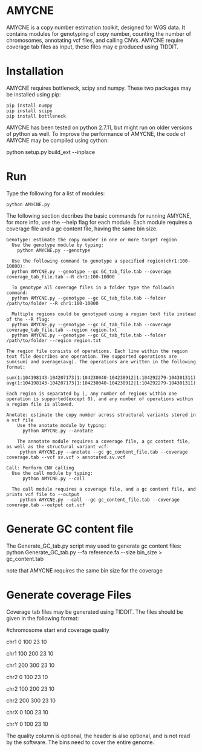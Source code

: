 # AMYCNE

AMYCNE is a copy number estimation toolkit, designed for WGS data. It contains modules for genotyping of copy number, counting the number of chromosomes, annotating vcf files, and calling CNVs. AMYCNE require coverage tab files as input, these files may e produced using TIDDIT.
 
# Installation

AMYCNE requires bottleneck, scipy and numpy. These two packages may be installed using pip:

	pip install numpy
	pip install scipy
	pip install bottleneck

AMYCNE has been tested on python 2.7.11, but might run on older versions of python as well.
To improve the performance of AMYCNE, the code of AMYCNE may be compiled using cython:

python setup.py build_ext --inplace


# Run
Type the following for a list of modules:

    python AMYCNE.py

The following section decribes the basic commands for running AMYCNE, for more info, use the --help flag for each module.
Each module requires a coverage file and a gc content file, having the same bin size. 

    Genotype: estimate the copy number in one or more target region
      Use the genotype module by typing:
        python AMYCNE.py --genotype
        
      Use the following command to genotype a specified region(chr1:100-10000):
      python AMYCNE.py --genotype --gc GC_tab_file.tab --coverage coverage_tab_file.tab --R chr1:100-10000
      
      To genotype all coverage files in a folder type the followin command:
      python AMYCNE.py --genotype --gc GC_tab_file.tab --folder /path/to/folder --R chr1:100-10000
      
      Multiple regions could be genotyped using a region text file instead of the --R flag:
      python AMYCNE.py --genotype --gc GC_tab_file.tab --coverage coverage_tab_file.tab --region region.txt
      python AMYCNE.py --genotype --gc GC_tab_file.tab --folder /path/to/folder --region region.txt
      
    The region file consists of operations. Each line within the region text file describes one operation. THe supported operations are sum(sum) and average(avg). The operations are written in the following format:
    
    sum(1:104198143-104207173|1:104230040-104238912|1:104292279-104301311)
    avg(1:104198143-104207173|1:104230040-104238912|1:104292279-104301311)
    
    Each region is separated by |, any number of regions within one operation is supported(except 0), and any number of operations within a region file is allowed.
    
    Anotate: estimate the copy number across structural variants stored in a vcf file
        Use the anotate module by typing:
          python AMYCNE.py --anotate
          
        The annotate module requires a coverage file, a gc content file, as well as the structural variant vcf:
         python AMYCNE.py --anotate --gc gc_content_file.tab --coverage coverage.tab --vcf sv.vcf > annotated.sv.vcf
    
    Call: Perform CNV calling
      Use the call module by typing:
          python AMYCNE.py --call
          
      The call module requires a coverage file, and a gc content file, and prints vcf file to --output
         python AMYCNE.py --call --gc gc_content_file.tab --coverage coverage.tab --output out.vcf
    
# Generate GC content file

  The Generate_GC_tab.py script may used to generate gc content files:
  python Generate_GC_tab.py --fa reference.fa --size bin_size > gc_content.tab

  note that AMYCNE requires the same bin size for the coverage

# Generate coverage Files

Coverage tab files may be generated using TIDDIT.
The files should be given in the following format:

#chromosome	start	end	coverage	quality

chr1	0	100	23	10

chr1	100	200	23	10

chr1	200	300	23	10

chr2	0	100	23	10

chr2	100	200	23	10

chr2	200	300	23	10

chrX	0	100	23	10

chrY	0	100	23	10

The quality column is optional, the header is also optional, and is not read by the software. The bins need to cover the entire genome.

